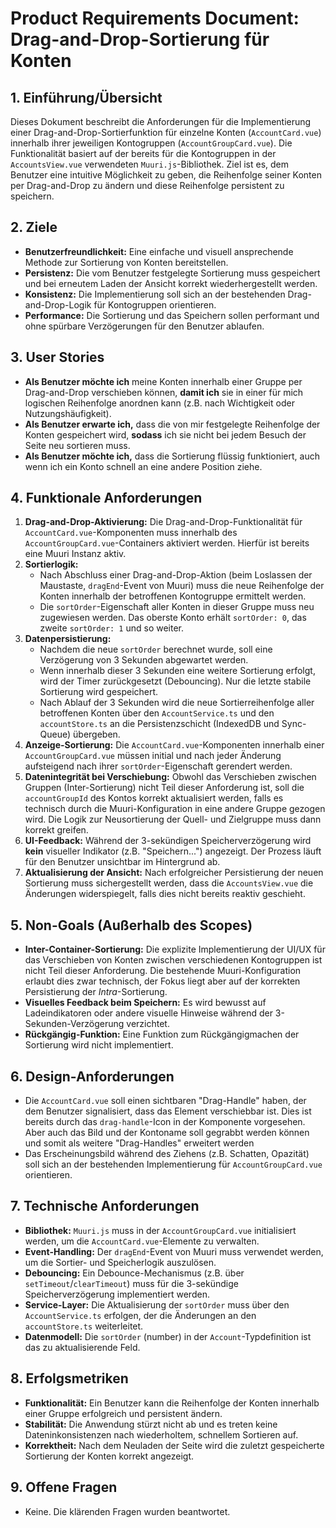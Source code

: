 # Product Requirements Document: Drag-and-Drop-Sortierung für Konten

## 1. Einführung/Übersicht

Dieses Dokument beschreibt die Anforderungen für die Implementierung einer Drag-and-Drop-Sortierfunktion für einzelne Konten (`AccountCard.vue`) innerhalb ihrer jeweiligen Kontogruppen (`AccountGroupCard.vue`). Die Funktionalität basiert auf der bereits für die Kontogruppen in der `AccountsView.vue` verwendeten `Muuri.js`-Bibliothek. Ziel ist es, dem Benutzer eine intuitive Möglichkeit zu geben, die Reihenfolge seiner Konten per Drag-and-Drop zu ändern und diese Reihenfolge persistent zu speichern.

## 2. Ziele

*   **Benutzerfreundlichkeit:** Eine einfache und visuell ansprechende Methode zur Sortierung von Konten bereitstellen.
*   **Persistenz:** Die vom Benutzer festgelegte Sortierung muss gespeichert und bei erneutem Laden der Ansicht korrekt wiederhergestellt werden.
*   **Konsistenz:** Die Implementierung soll sich an der bestehenden Drag-and-Drop-Logik für Kontogruppen orientieren.
*   **Performance:** Die Sortierung und das Speichern sollen performant und ohne spürbare Verzögerungen für den Benutzer ablaufen.

## 3. User Stories

*   **Als Benutzer möchte ich** meine Konten innerhalb einer Gruppe per Drag-and-Drop verschieben können, **damit ich** sie in einer für mich logischen Reihenfolge anordnen kann (z.B. nach Wichtigkeit oder Nutzungshäufigkeit).
*   **Als Benutzer erwarte ich,** dass die von mir festgelegte Reihenfolge der Konten gespeichert wird, **sodass** ich sie nicht bei jedem Besuch der Seite neu sortieren muss.
*   **Als Benutzer möchte ich,** dass die Sortierung flüssig funktioniert, auch wenn ich ein Konto schnell an eine andere Position ziehe.

## 4. Funktionale Anforderungen

1.  **Drag-and-Drop-Aktivierung:** Die Drag-and-Drop-Funktionalität für `AccountCard.vue`-Komponenten muss innerhalb des `AccountGroupCard.vue`-Containers aktiviert werden. Hierfür ist bereits eine Muuri Instanz aktiv.
2.  **Sortierlogik:**
    *   Nach Abschluss einer Drag-and-Drop-Aktion (beim Loslassen der Maustaste, `dragEnd`-Event von Muuri) muss die neue Reihenfolge der Konten innerhalb der betroffenen Kontogruppe ermittelt werden.
    *   Die `sortOrder`-Eigenschaft aller Konten in dieser Gruppe muss neu zugewiesen werden. Das oberste Konto erhält `sortOrder: 0`, das zweite `sortOrder: 1` und so weiter.
3.  **Datenpersistierung:**
    *   Nachdem die neue `sortOrder` berechnet wurde, soll eine Verzögerung von 3 Sekunden abgewartet werden.
    *   Wenn innerhalb dieser 3 Sekunden eine weitere Sortierung erfolgt, wird der Timer zurückgesetzt (Debouncing). Nur die letzte stabile Sortierung wird gespeichert.
    *   Nach Ablauf der 3 Sekunden wird die neue Sortierreihenfolge aller betroffenen Konten über den `AccountService.ts` und den `accountStore.ts` an die Persistenzschicht (IndexedDB und Sync-Queue) übergeben.
4.  **Anzeige-Sortierung:** Die `AccountCard.vue`-Komponenten innerhalb einer `AccountGroupCard.vue` müssen initial und nach jeder Änderung aufsteigend nach ihrer `sortOrder`-Eigenschaft gerendert werden.
5.  **Datenintegrität bei Verschiebung:** Obwohl das Verschieben zwischen Gruppen (Inter-Sortierung) nicht Teil dieser Anforderung ist, soll die `accountGroupId` des Kontos korrekt aktualisiert werden, falls es technisch durch die Muuri-Konfiguration in eine andere Gruppe gezogen wird. Die Logik zur Neusortierung der Quell- und Zielgruppe muss dann korrekt greifen.
6.  **UI-Feedback:** Während der 3-sekündigen Speicherverzögerung wird **kein** visueller Indikator (z.B. "Speichern...") angezeigt. Der Prozess läuft für den Benutzer unsichtbar im Hintergrund ab.
7.  **Aktualisierung der Ansicht:** Nach erfolgreicher Persistierung der neuen Sortierung muss sichergestellt werden, dass die `AccountsView.vue` die Änderungen widerspiegelt, falls dies nicht bereits reaktiv geschieht.

## 5. Non-Goals (Außerhalb des Scopes)

*   **Inter-Container-Sortierung:** Die explizite Implementierung der UI/UX für das Verschieben von Konten zwischen verschiedenen Kontogruppen ist nicht Teil dieser Anforderung. Die bestehende Muuri-Konfiguration erlaubt dies zwar technisch, der Fokus liegt aber auf der korrekten Persistierung der *Intra*-Sortierung.
*   **Visuelles Feedback beim Speichern:** Es wird bewusst auf Ladeindikatoren oder andere visuelle Hinweise während der 3-Sekunden-Verzögerung verzichtet.
*   **Rückgängig-Funktion:** Eine Funktion zum Rückgängigmachen der Sortierung wird nicht implementiert.

## 6. Design-Anforderungen

*   Die `AccountCard.vue` soll einen sichtbaren "Drag-Handle" haben, der dem Benutzer signalisiert, dass das Element verschiebbar ist. Dies ist bereits durch das `drag-handle`-Icon in der Komponente vorgesehen. Aber auch das Bild und der Kontoname soll gegrabbt werden können und somit als weitere "Drag-Handles" erweitert werden
*   Das Erscheinungsbild während des Ziehens (z.B. Schatten, Opazität) soll sich an der bestehenden Implementierung für `AccountGroupCard.vue` orientieren.

## 7. Technische Anforderungen

*   **Bibliothek:** `Muuri.js` muss in der `AccountGroupCard.vue` initialisiert werden, um die `AccountCard.vue`-Elemente zu verwalten.
*   **Event-Handling:** Der `dragEnd`-Event von Muuri muss verwendet werden, um die Sortier- und Speicherlogik auszulösen.
*   **Debouncing:** Ein Debounce-Mechanismus (z.B. über `setTimeout`/`clearTimeout`) muss für die 3-sekündige Speicherverzögerung implementiert werden.
*   **Service-Layer:** Die Aktualisierung der `sortOrder` muss über den `AccountService.ts` erfolgen, der die Änderungen an den `accountStore.ts` weiterleitet.
*   **Datenmodell:** Die `sortOrder` (number) in der `Account`-Typdefinition ist das zu aktualisierende Feld.

## 8. Erfolgsmetriken

*   **Funktionalität:** Ein Benutzer kann die Reihenfolge der Konten innerhalb einer Gruppe erfolgreich und persistent ändern.
*   **Stabilität:** Die Anwendung stürzt nicht ab und es treten keine Dateninkonsistenzen nach wiederholtem, schnellem Sortieren auf.
*   **Korrektheit:** Nach dem Neuladen der Seite wird die zuletzt gespeicherte Sortierung der Konten korrekt angezeigt.

## 9. Offene Fragen

*   Keine. Die klärenden Fragen wurden beantwortet.
